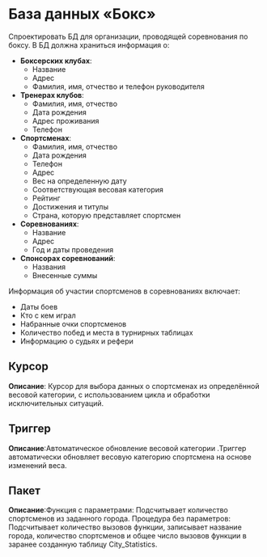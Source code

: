 # База данных «Бокс»

Спроектировать БД для организации, проводящей соревнования по боксу. В БД должна храниться информация о:

- **Боксерских клубах**:
  - Название
  - Адрес
  - Фамилия, имя, отчество и телефон руководителя
- **Тренерах клубов**:
  - Фамилия, имя, отчество
  - Дата рождения
  - Адрес проживания
  - Телефон
- **Спортсменах**:
  - Фамилия, имя, отчество
  - Дата рождения
  - Телефон
  - Адрес
  - Вес на определенную дату
  - Соответствующая весовая категория
  - Рейтинг
  - Достижения и титулы
  - Страна, которую представляет спортсмен
- **Соревнованиях**:
  - Название
  - Адрес
  - Год и даты проведения
- **Спонсорах соревнований**:
  - Названия
  - Внесенные суммы

Информация об участии спортсменов в соревнованиях включает:

- Даты боев
- Кто с кем играл
- Набранные очки спортсменов
- Количество побед и места в турнирных таблицах
- Информацию о судьях и рефери

## Курсор

**Описание**: Курсор для выбора данных о спортсменах из определённой весовой категории, с использованием цикла и обработки исключительных ситуаций.
## Триггер 
**Описание**:Автоматическое обновление весовой категории .Триггер автоматически обновляет весовую категорию спортсмена на основе изменений веса.
## Пакет 
**Описание**:Функция с параметрами: Подсчитывает количество спортсменов из заданного города.
Процедура без параметров: Подсчитывает количество вызовов функции, записывает название города, количество спортсменов и общее число вызовов функции в заранее созданную таблицу City_Statistics.

